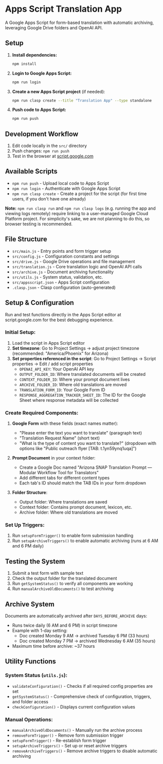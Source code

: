 # Apps Script Translation App

A Google Apps Script for form-based translation with automatic archiving, leveraging Google Drive folders and OpenAI API.

## Setup

1. **Install dependencies:**
   ```bash
   npm install
   ```

2. **Login to Google Apps Script:**
   ```bash
   npm run login
   ```

3. **Create a new Apps Script project** (if needed):
   ```bash
   npm run clasp create --title "Translation App" --type standalone
   ```

4. **Push code to Apps Script:**
   ```bash
   npm run push
   ```

## Development Workflow

1. Edit code locally in the `src/` directory
2. Push changes: `npm run push`
3. Test in the browser at [script.google.com](https://script.google.com)

## Available Scripts

- `npm run push` - Upload local code to Apps Script
- `npm run login` - Authenticate with Google Apps Script
- `npm run clasp create` - Create a project for the script (for first time users, if you don't have one already)

**Note:** `npm run clasp run` and `npm run clasp logs` (e.g. running the app and viewing logs remotely) require linking to a 
user-managed Google Cloud Platform project. For simplicity's sake, we are not planning to do this, so browser testing is recommended.

## File Structure

- `src/main.js` - Entry points and form trigger setup
- `src/config.js` - Configuration constants and settings
- `src/drive.js` - Google Drive operations and file management
- `src/translation.js` - Core translation logic and OpenAI API calls
- `src/archive.js` - Document archiving functionality
- `src/utils.js` - System status, validation, etc.
- `src/appsscript.json` - Apps Script configuration
- `.clasp.json` - Clasp configuration (auto-generated)

## Setup & Configuration

Run and test functions directly in the Apps Script editor at script.google.com for the best debugging experience.

### Initial Setup:
1. Load the script in Apps Script editor
2. **Set timezone**: Go to Project Settings → adjust project timezone (recommended: "America/Phoenix" for Arizona)
3. **Set properties referenced in the script**: Go to Project Settings -> Script properties -> Edit / add script properties
   - `OPENAI_API_KEY`: Your OpenAI API key
   - `OUTPUT_FOLDER_ID`: Where translated documents will be created
   - `CONTEXT_FOLDER_ID`: Where your prompt document lives
   - `ARCHIVE_FOLDER_ID`: Where old translations are moved
   - `TRANSLATION_FORM_ID`: Your Google Form ID
   - `RESPONSE_AGGREGATION_TRACKER_SHEET_ID`: The ID for the Google Sheet where response metadata will be collected

### Create Required Components:
1. **Google Form** with these fields (exact names matter):
   - "Please enter the text you want to translate" (paragraph text)
   - "Translation Request Name" (short text)
   - "What is the type of content you want to translate?" (dropdown with options like "Public outreach flyer [TAB: t.1yn59ynq1uqa]")

2. **Prompt Document** in your context folder:
   - Create a Google Doc named "Arizona SNAP Translation Prompt — Modular Workflow Tool for Translators"
   - Add different tabs for different content types
   - Each tab's ID should match the TAB IDs in your form dropdown

3. **Folder Structure**:
   - Output folder: Where translations are saved
   - Context folder: Contains prompt document, lexicon, etc.
   - Archive folder: Where old translations are moved

### Set Up Triggers:
1. Run `setupFormTrigger()` to enable form submission handling
2. Run `setupArchiveTriggers()` to enable automatic archiving (runs at 6 AM and 6 PM daily)

## Testing the System

1. Submit a test form with sample text
2. Check the output folder for the translated document
3. Run `getSystemStatus()` to verify all components are working
4. Run `manualArchiveOldDocuments()` to test archiving

## Archive System

Documents are automatically archived after `DAYS_BEFORE_ARCHIVE` days:
- Runs twice daily (6 AM and 6 PM) in script timezone
- Example with 1-day setting:
  - Doc created Monday 9 AM → archived Tuesday 6 PM (33 hours)
  - Doc created Monday 7 PM → archived Wednesday 6 AM (35 hours)
- Maximum time before archive: ~37 hours

## Utility Functions

### System Status (`utils.js`):
- `validateConfiguration()` - Checks if all required config properties are set
- `getSystemStatus()` - Comprehensive check of configuration, triggers, and folder access
- `checkConfiguration()` - Displays current configuration values

### Manual Operations:
- `manualArchiveOldDocuments()` - Manually run the archive process
- `removeFormTrigger()` - Remove form submission trigger
- `setupFormTrigger()` - Re-establish form trigger
- `setupArchiveTriggers()` - Set up or reset archive triggers
- `removeArchiveTriggers()` - Remove archive triggers to disable automatic archiving